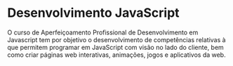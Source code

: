 # Desenvolvimento JavaScript
O curso de Aperfeiçoamento Profissional de Desenvolvimento em Javascript tem por objetivo o desenvolvimento de competências relativas à que permitem programar em JavaScript com visão no lado do cliente, bem como criar páginas web interativas, animações, jogos e aplicativos da web.